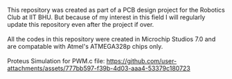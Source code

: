 This repository was created as part of a PCB design project for the Robotics Club at IIT BHU. But because of my interest in this field I will regularly update this repository even after the project if over.  
</br>
All the codes in this repository were created in Microchip Studios 7.0 and are compatable with Atmel's ATMEGA328p chips only. </br>
</br>
Proteus Simulation for PWM.c file:
https://github.com/user-attachments/assets/777bb597-f39b-4d03-aaa4-53379c180723

